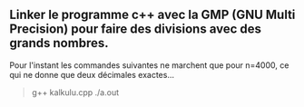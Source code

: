 ## Linker le programme c++ avec la GMP (GNU Multi Precision) pour faire des divisions avec des grands nombres.

Pour l'instant les commandes suivantes ne marchent que pour n=4000, ce qui ne donne que deux décimales exactes...

> g++ kalkulu.cpp
> ./a.out

